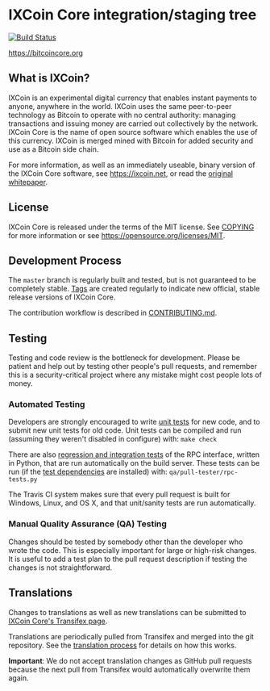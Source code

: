 IXCoin Core integration/staging tree
=====================================

[![Build Status](https://travis-ci.org/bitcoin/bitcoin.svg?branch=master)](https://travis-ci.org/bitcoin/bitcoin)

https://bitcoincore.org

What is IXCoin?
----------------

IXCoin is an experimental digital currency that enables instant payments to
anyone, anywhere in the world. IXCoin uses the same peer-to-peer technology as Bitcoin 
to operate with no central authority: managing transactions and issuing money are 
carried out collectively by the network. IXCoin Core is the name of open source
software which enables the use of this currency. IXCoin is merged mined with 
Bitcoin for added security and use as a Bitcoin side chain.

For more information, as well as an immediately useable, binary version of
the IXCoin Core software, see https://ixcoin.net, or read the
[original whitepaper](https://bitcoincore.org/bitcoin.pdf).

License
-------

IXCoin Core is released under the terms of the MIT license. See [COPYING](COPYING) for more
information or see https://opensource.org/licenses/MIT.

Development Process
-------------------

The `master` branch is regularly built and tested, but is not guaranteed to be
completely stable. [Tags](https://github.com/IXCore/IXCoin/tags) are created
regularly to indicate new official, stable release versions of IXCoin Core.

The contribution workflow is described in [CONTRIBUTING.md](CONTRIBUTING.md).


Testing
-------

Testing and code review is the bottleneck for development. Please be patient and help out by testing
other people's pull requests, and remember this is a security-critical project where any mistake might cost people
lots of money.

### Automated Testing

Developers are strongly encouraged to write [unit tests](/doc/unit-tests.md) for new code, and to
submit new unit tests for old code. Unit tests can be compiled and run
(assuming they weren't disabled in configure) with: `make check`

There are also [regression and integration tests](/qa) of the RPC interface, written
in Python, that are run automatically on the build server.
These tests can be run (if the [test dependencies](/qa) are installed) with: `qa/pull-tester/rpc-tests.py`

The Travis CI system makes sure that every pull request is built for Windows, Linux, and OS X, and that unit/sanity tests are run automatically.

### Manual Quality Assurance (QA) Testing

Changes should be tested by somebody other than the developer who wrote the
code. This is especially important for large or high-risk changes. It is useful
to add a test plan to the pull request description if testing the changes is
not straightforward.

Translations
------------

Changes to translations as well as new translations can be submitted to
[IXCoin Core's Transifex page](https://www.transifex.com/projects/p/IXCoin/).

Translations are periodically pulled from Transifex and merged into the git repository. See the
[translation process](doc/translation_process.md) for details on how this works.

**Important**: We do not accept translation changes as GitHub pull requests because the next
pull from Transifex would automatically overwrite them again.

